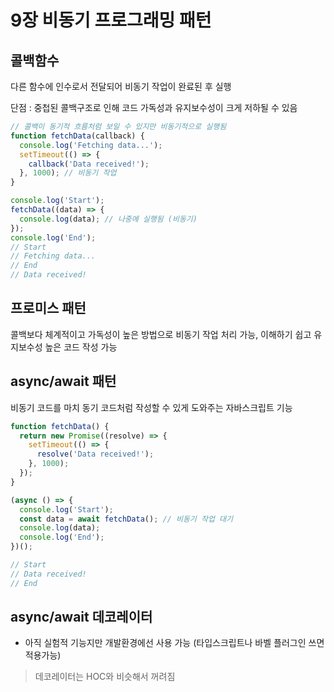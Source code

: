 # 9장 비동기 프로그래밍 패턴

## 콜백함수
다른 함수에 인수로서 전달되어 비동기 작업이 완료된 후 실행

단점 : 중첩된 콜백구조로 인해 코드 가독성과 유지보수성이 크게 저하될 수 있음

```js
// 콜백이 동기적 흐름처럼 보일 수 있지만 비동기적으로 실행됨
function fetchData(callback) {
  console.log('Fetching data...');
  setTimeout(() => {
    callback('Data received!');
  }, 1000); // 비동기 작업
}

console.log('Start');
fetchData((data) => {
  console.log(data); // 나중에 실행됨 (비동기)
});
console.log('End');
// Start
// Fetching data...
// End
// Data received!
```

## 프로미스 패턴
콜백보다 체계적이고 가독성이 높은 방법으로 비동기 작업 처리 가능, 이해하기 쉽고 유지보수성 높은 코드 작성 가능

## async/await 패턴
비동기 코드를 마치 동기 코드처럼 작성할 수 있게 도와주는 자바스크립트 기능


```js
function fetchData() {
  return new Promise((resolve) => {
    setTimeout(() => {
      resolve('Data received!');
    }, 1000);
  });
}

(async () => {
  console.log('Start');
  const data = await fetchData(); // 비동기 작업 대기
  console.log(data);
  console.log('End');
})();

// Start
// Data received!
// End
```

## async/await 데코레이터
- 아직 실험적 기능지만 개발환경에선 사용 가능 (타입스크립트나 바벨 플러그인 쓰면 적용가능)

> 데코레이터는 HOC와 비슷해서 꺼려짐


